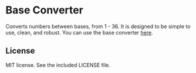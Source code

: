 # Base Converter
Converts numbers between bases, from 1 - 36. It is designed to be simple to
use, clean, and robust. You can use the base converter
[here](https://adamheins.com/projects/base-converter).

## License
MIT license. See the included LICENSE file.
